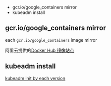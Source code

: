 - gcr.io/google_containers mirror
- kubeadm install

## gcr.io/google_containers mirror

each `gcr.io/google_containers` image mirror

阿里云提供的[Docker Hub 镜像站点](https://cr.console.aliyun.com/?spm=5176.1971733.0.2.F7INX2#/accelerator)

## kubeadm install

[kubeadm init by each version](./install/)
